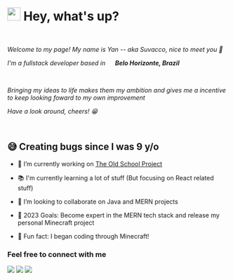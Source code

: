<h1> <img src="https://emojis.slackmojis.com/emojis/images/1531849430/4246/blob-sunglasses.gif?1531849430" width="30"/> Hey, what's up? </h1>
<br>
<p><em>Welcome to my page! My name is Yan -- aka Suvacco, nice to meet you 🙂</em></p>
<p><em>I'm a fullstack developer based in <img src="https://user-images.githubusercontent.com/21000046/235337278-a74a6fb7-c730-4ea6-9f2a-87f30111d2ff.png" width="14"/> <strong>Belo Horizonte, Brazil</strong></em></p>
<br>
<p><em>Bringing my ideas to life makes them my ambition and gives me a incentive to keep looking foward to my own improvement</em></p>
<p><em>Have a look around, cheers! 😁</em></p>
<br>

<h2> 😅 Creating bugs since I was 9 y/o </h2>

- 🔭 I’m currently working on [The Old School Project][theosproject]
- 📚 I'm currently learning a lot of stuff (But focusing on React related stuff)
- 👯 I’m looking to collaborate on Java and MERN projects

- 🥅 2023 Goals: Become expert in the MERN tech stack and release my personal Minecraft project
- 🎲 Fun fact: I began coding through Minecraft!

<h3> Feel free to connect with me </h3>

<a href="https://www.linkedin.com/in/yan-nalon-ab27a4232/"><img src="https://img.shields.io/badge/LinkedIn-0077B5?style=for-the-badge&logo=linkedin&logoColor=white"/></a>
<a href="https://whatsa.me/5571997216556/?t=Hey!%20I%20saw%20your%20GitHub%20profile!"><img src="https://img.shields.io/badge/WhatsApp-25D366?style=for-the-badge&logo=whatsapp&logoColor=white"/></a>
<a href="https://www.instagram.com/yan_nalon/"><img src="https://img.shields.io/badge/Instagram-E4405F?style=for-the-badge&logo=instagram&logoColor=white"/></a>

[theosproject]: https://github.com/Suvacco/Old-School-Project

